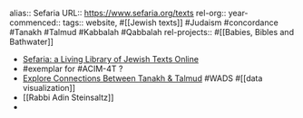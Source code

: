 alias:: Sefaria
URL:: https://www.sefaria.org/texts
rel-org::
year-commenced::
tags:: website, #[[Jewish texts]] #Judaism #concordance #Tanakh #Talmud #Kabbalah #Qabbalah 
rel-projects:: #[[Babies, Bibles and Bathwater]] 



- [Sefaria: a Living Library of Jewish Texts Online](https://www.sefaria.org/texts)
- #exemplar for #ACIM-4T ?
- [Explore Connections Between Tanakh & Talmud](https://www.sefaria.org/explore) #WADS #[[data visualization]]
- [[Rabbi Adin Steinsaltz]]
-